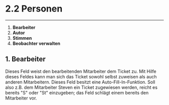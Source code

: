 # 2.2 Personen

---

1. **Bearbeiter**
2. **Autor**
3. **Stimmen**
4. **Beobachter verwalten**

## 1. Bearbeiter

Dieses Feld weist den bearbeitenden Mitarbeiter dem Ticket zu. Mit Hilfe dieses Feldes kann man sich das Ticket sowohl selbst zuweisen als auch anderen Mitarbeitern. Dieses Feld besitzt eine Auto-Fill-In-Funktion. Soll also z.B. dem Mitarbeiter Steven ein Ticket zugewiesen werden, reicht es bereits "S" oder "St" einzugeben; das Feld schlägt einem bereits den Mitarbeiter vor.



